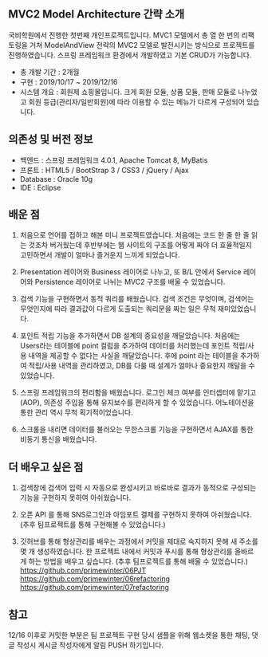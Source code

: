 ## MVC2 Model Architecture 간략 소개
국비학원에서 진행한 첫번째 개인프로젝트입니다.
MVC1 모델에서 총 열 한 번의 리팩토링을 거쳐 ModelAndView 전략의 MVC2 모델로 발전시키는 방식으로 프로젝트를 진행하였습니다.
스프링 프레임워크 환경에서 개발하였고 기본 CRUD가 가능합니다.

+ 총 개발 기간 : 2개월
+ 구현 : 2019/10/17 ~ 2019/12/16
+ 시스템 개요 : 회원제 쇼핑몰입니다. 크게 회원 모듈, 상품 모듈, 판매 모듈로 나누었고 회원 등급(관리자/일반회원)에 따라 이용할 수 있는 메뉴가 다르게 구성되어 있습니다.



## 의존성 및 버전 정보
+ 백엔드 : 스프링 프레임워크 4.0.1, Apache Tomcat 8, MyBatis
+ 프론트 : HTML5 / BootStrap 3 / CSS3 / jQuery / Ajax 
+ Database : Oracle 10g
+ IDE : Eclipse 



## 배운 점
1. 처음으로 언어를 접하고 해본 미니 프로젝트였습니다. 처음에는 코드 한 줄 한 줄 읽는 것조차 버거웠는데 후반부에는 웹 사이트의 구조를 어떻게 짜야 더 효율적일지 고민하면서 개발이 얼마나 즐거운지 느끼게 되었습니다.

2. Presentation 레이어와 Business 레이어로 나누고, 또 B/L 안에서 Service 레이어와 Persistence 레이어로 나뉘는 MVC2 구조를 배울 수 있었습니다.

3. 검색 기능을 구현하면서 동적 쿼리를 배웠습니다. 검색 조건은 무엇이며, 검색어는 무엇인지에 따라 결과값이 다르게 도출되는 쿼리문을 짜는 일은 무척 재미있었습니다.

4. 포인트 적립 기능을 추가하면서 DB 설계의 중요성을 깨달았습니다. 처음에는 Users라는 테이블에 point 컬럼을 추가하여 데이터를 처리했는데 포인트 적립/사용 내역을 제공할 수 없다는 사실을 깨달았습니다. 후에 point 라는 테이블을 추가하여 적립/사용 내역을 관리하였고, DB를 다룰 때 설계가 얼마나 중요한지 깨달을 수 있었습니다.

5. 스프링 프레임워크의 편리함을 배웠습니다. 로그인 체크 여부를 인터셉터에 맡기고(AOP), 의존성 주입을 통해 유지보수를 편리하게 할 수 있었습니다. 어노테이션을 통한 관리 역시 무척 획기적이었습니다.

6. 스크롤을 내리면 데이터를 불러오는 무한스크롤 기능을 구현하면서 AJAX를 통한 비동기 통신을 배웠습니다. 



## 더 배우고 싶은 점
1. 검색창에 검색어 입력 시 자동으로 완성시키고 바로바로 결과가 동적으로 구성되는 기능을 구현하지 못하여 아쉬웠습니다.

2. 오픈 API 를 통해 SNS로그인과 아임포트 결제를 구현하지 못하여 아쉬웠습니다. (추후 팀프로젝트를 통해 구현해볼 수 있었습니다.)

3. 깃허브를 통해 형상관리를 배우는 과정에서 커밋을 제대로 숙지하지 못해 새 주소를 몇 개 생성하였습니다. 한 프로젝트 내에서 커밋과 푸시를 통해 형상관리를 올바르게 하는 방법을 배우고 싶습니다. (추후 팀프로젝트를 통해 배울 수 있었습니다.)
https://github.com/primewinter/06PJT
https://github.com/primewinter/06refactoring
https://github.com/primewinter/07refactoring



## 참고
12/16 이후로 커밋한 부분은 팀 프로젝트 구현 당시 샘플을 위해 웹소켓을 통한 채팅, 댓글 작성시 게시글 작성자에게 알림 PUSH 하기입니다.
